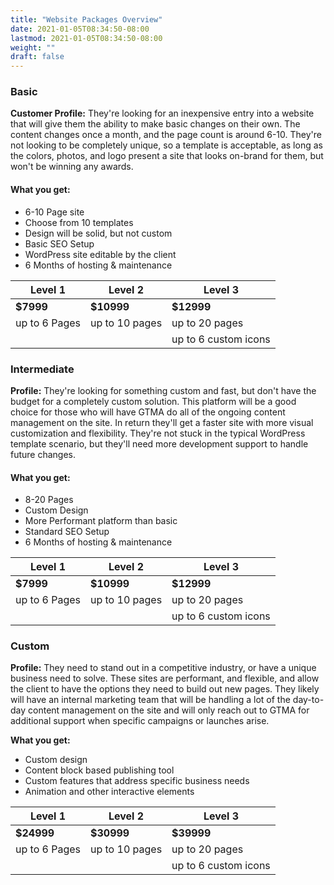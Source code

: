 ```yaml
---
title: "Website Packages Overview"
date: 2021-01-05T08:34:50-08:00
lastmod: 2021-01-05T08:34:50-08:00
weight: ""
draft: false
---
```


### Basic
__Customer Profile:__ They're looking for an inexpensive entry into a website that will give them the ability to make basic changes on their own. The content changes once a month, and the page count is around 6-10. They're not looking to be completely unique, so a template is acceptable, as long as the colors, photos, and logo present a site that looks on-brand for them, but won't be winning any awards.

#### What you get:
* 6-10 Page site
* Choose from 10 templates
* Design will be solid, but not custom
* Basic SEO Setup
* WordPress site editable by the client
* 6 Months of hosting & maintenance

|Level 1|Level 2|Level 3|
|---|---|---|
| **$7999** | **$10999** | **$12999** |
|up to 6 Pages|up to 10 pages| up to 20 pages|
|||up to 6 custom icons|
### Intermediate
__Profile:__ They're looking for something custom and fast, but don't have the budget for a completely custom solution. This platform will be a good choice for those who will have GTMA do all of the ongoing content management on the site. In return they'll get a faster site with more visual customization and flexibility. They're not stuck in the typical WordPress template scenario, but they'll need more development support to handle future changes.
#### What you get:
* 8-20 Pages
* Custom Design
* More Performant platform than basic
* Standard SEO Setup
* 6 Months of hosting & maintenance

|Level 1|Level 2|Level 3|
|---|---|---|
| **$7999** | **$10999** | **$12999** |
|up to 6 Pages|up to 10 pages| up to 20 pages|
|||up to 6 custom icons|
### Custom
__Profile:__ They need to stand out in a competitive industry, or have a unique business need to solve. These sites are performant, and flexible, and allow the client to have the options they need to build out new pages. They likely will have an internal marketing team that will be handling a lot of the day-to-day content management on the site and will only reach out to GTMA for additional support when specific campaigns or launches arise.

__What you get:__
* Custom design
* Content block based publishing tool
* Custom features that address specific business needs
* Animation and other interactive elements

|Level 1|Level 2|Level 3|
|---|---|---|
| **$24999** | **$30999** | **$39999** |
|up to 6 Pages|up to 10 pages| up to 20 pages|
|||up to 6 custom icons|